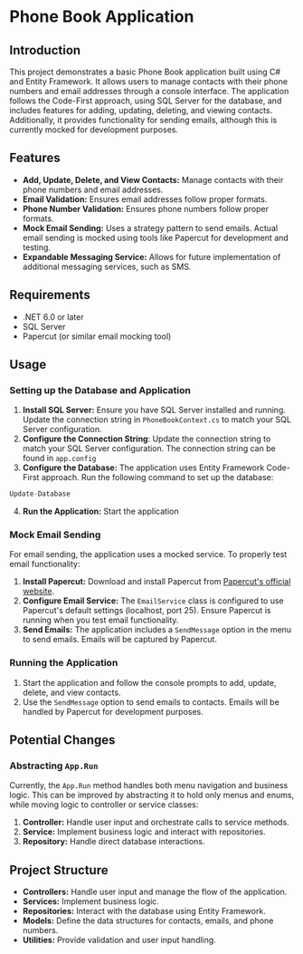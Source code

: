 ﻿# Phone Book Application

## Introduction

This project demonstrates a basic Phone Book application built using C# and Entity Framework. It allows users to manage contacts with their phone numbers and email addresses through a console interface. The application follows the Code-First approach, using SQL Server for the database, and includes features for adding, updating, deleting, and viewing contacts. Additionally, it provides functionality for sending emails, although this is currently mocked for development purposes.

## Features

- **Add, Update, Delete, and View Contacts:** Manage contacts with their phone numbers and email addresses.
- **Email Validation:** Ensures email addresses follow proper formats.
- **Phone Number Validation:** Ensures phone numbers follow proper formats.
- **Mock Email Sending:** Uses a strategy pattern to send emails. Actual email sending is mocked using tools like Papercut for development and testing.
- **Expandable Messaging Service:** Allows for future implementation of additional messaging services, such as SMS.

## Requirements

- .NET 6.0 or later
- SQL Server
- Papercut (or similar email mocking tool)

## Usage

### Setting up the Database and Application

1. **Install SQL Server:** Ensure you have SQL Server installed and running. Update the connection string in `PhoneBookContext.cs` to match your SQL Server configuration.
2. **Configure the Connection String**: Update the connection string to match your SQL Server configuration. The connection string can be found in `app.config`
3. **Configure the Database:** The application uses Entity Framework Code-First approach. Run the following command to set up the database:
```c#
Update-Database
```
4. **Run the Application:** Start the application

### Mock Email Sending

For email sending, the application uses a mocked service. To properly test email functionality:

1. **Install Papercut:** Download and install Papercut from [Papercut's official website](https://github.com/ChangemakerStudios/Papercut-SMTP).
2. **Configure Email Service:** The `EmailService` class is configured to use Papercut's default settings (localhost, port 25). Ensure Papercut is running when you test email functionality.
3. **Send Emails:** The application includes a `SendMessage` option in the menu to send emails. Emails will be captured by Papercut.

### Running the Application

1. Start the application and follow the console prompts to add, update, delete, and view contacts.
2. Use the `SendMessage` option to send emails to contacts. Emails will be handled by Papercut for development purposes.

## Potential Changes

### Abstracting `App.Run`

Currently, the `App.Run` method handles both menu navigation and business logic. This can be improved by abstracting it to hold only menus and enums, while moving logic to controller or service classes:

1. **Controller:** Handle user input and orchestrate calls to service methods.
2. **Service:** Implement business logic and interact with repositories.
3. **Repository:** Handle direct database interactions.

## Project Structure

- **Controllers:** Handle user input and manage the flow of the application.
- **Services:** Implement business logic.
- **Repositories:** Interact with the database using Entity Framework.
- **Models:** Define the data structures for contacts, emails, and phone numbers.
- **Utilities:** Provide validation and user input handling.
